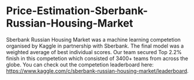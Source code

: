 # Price-Estimation-Sberbank-Russian-Housing-Market

Sberbank Russian Housing Market was a machine learning competetion organised by Kaggle in partnership with Sberbank. The final model was a weighted average of best individual scores. Our team secured Top 2.2% finish in this competetion which consisted of 3400+ teams from across the globe. You can check out the competetion leaderboard here: https://www.kaggle.com/c/sberbank-russian-housing-market/leaderboard.
